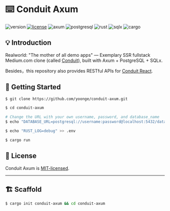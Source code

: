 # ⌨️ Conduit Axum

![version](https://img.shields.io/badge/version-0.1.0-green) [![license](https://img.shields.io/badge/license-MIT-blue)](./LICENSE) ![axum](https://img.shields.io/badge/axum-0.7.5-a21caf.svg) ![postgresql](https://img.shields.io/badge/postgresql-16.2-336792.svg) ![rust](https://img.shields.io/badge/rust-1.77.1-black.svg) ![sqlx](https://img.shields.io/badge/sqlx-0.7.4-orange.svg) ![cargo](https://img.shields.io/badge/cargo-1.77.1-black.svg)


## 💡 Introduction

Realworld: "The mother of all demo apps" — Exemplary SSR fullstack Medium.com clone (called [Conduit](https://github.com/yoonge/conduit-axum)), built with Axum + PostgreSQL + SQLx.

Besides，this repository also provides RESTful APIs for [Conduit React](https://github.com/yoonge/conduit-react).


## 🔰 Getting Started

```sh
$ git clone https://github.com/yoonge/conduit-axum.git

$ cd conduit-axum

# Change the URL with your own username, password, and database_name
$ echo "DATABASE_URL=postgresql://username:password@localhost:5432/database_name" > .env

$ echo "RUST_LOG=debug" >> .env

$ cargo run
```


<!-- ## 📁 Index -->


<!-- ## ⚡ Features -->


<!-- ## 📌 TODO -->


## 📄 License

Conduit Axum is [MIT-licensed](./LICENSE).


<!-- ## 🔗 Links -->


----


## 🏗️ Scaffold

```sh
$ cargo init conduit-axum && cd conduit-axum
```
